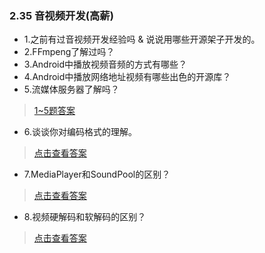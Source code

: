 ### 2.35 音视频开发(高薪)

- 1.之前有过音视频开发经验吗 & 说说用哪些开源架子开发的。
- 2.FFmpeng了解过吗？
- 3.Android中播放视频音频的方式有哪些？
- 4.Android中播放网络地址视频有哪些出色的开源库？
- 5.流媒体服务器了解吗？

> [1~5题答案](https://blog.csdn.net/ClAndEllen/article/details/83023573)

- 6.谈谈你对编码格式的理解。

> [点击查看答案](https://www.cnblogs.com/yinxiangpei/articles/3501800.html)

- 7.MediaPlayer和SoundPool的区别？

> [点击查看答案](https://www.cnblogs.com/hexinwei/p/3469399.html)

- 8.视频硬解码和软解码的区别？

> [点击查看答案](https://blog.csdn.net/qq_15807167/article/details/52262559)